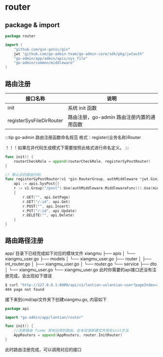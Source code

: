 # router

## package & import

```go
package router

import (
	"github.com/gin-gonic/gin"
	jwt "github.com/go-admin-team/go-admin-core/sdk/pkg/jwtauth"
	"go-admin/app/admin/apis/sys_file"
	"go-admin/common/middleware"
)
```

## 路由注册

| 接口名称                 | 说明                                      |
| ------------------------ | ----------------------------------------- |
| init                     | 系统 init 函数                            |
| registerSysFileDirRouter | 路由注册，go-admin 路由注册内置的通用函数 |

:::tip go-admin 路由注册函数命名规范
格式：register{业务名称}Router

！！！如果在非代码生成模式下需要按照此格式进行命名定义。
:::

```go
func init() {
	routerCheckRole = append(routerCheckRole, registerSyPostRouter)
}

// 需认证的路由代码
func registerSyPostRouter(v1 *gin.RouterGroup, authMiddleware *jwt.GinJWTMiddleware) {
	api := apis.SysPost{}
	r := v1.Group("/post").Use(authMiddleware.MiddlewareFunc()).Use(middleware.AuthCheckRole())
	{
		r.GET("", api.GetPage)
		r.GET("/:id", api.Get)
		r.POST("", api.Insert)
		r.PUT("/:id", api.Update)
		r.DELETE("", api.Delete)
	}
}
```
## 路由路径注册
app/ 目录下已经完成如下对应的模块文件
xiangmu
├── apis
│   └── xiangmu_user.go
├── models
│   └── xiangmu_user.go
├── router
│   ├── int_router.go
│   ├── xiangmu_user.go
│   └── router.go
└── service
    ├── dto
    │   └── xiangmu_user.go
    └── xiangmu_user.go
此时你需要的api接口还没有注册完成，会出现如下错误
```sh
$ curl "http://127.0.0.1:8000/api/v1/lantian-uslantian-user?pageIndex=1&pageSize=10&beginTime=&endTime="
404 page not found
```
接下来到cmd/api文件夹下创建xiangmu.go, 内容如下
```go
package api

import "go-admin/app/lantian/router"

func init() {
	//注册路由 fixme 其他应用的路由，在本目录新建文件放在init方法
	AppRouters = append(AppRouters, router.InitRouter)
}

```
此时路由注册完成，可以调用对应的接口